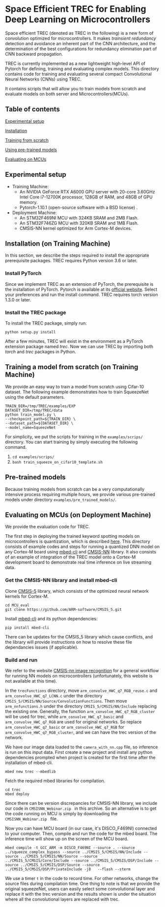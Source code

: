 # Space Efficient TREC for Enabling Deep Learning on Microcontrollers


Space efficient TREC (denoted as TREC in the following) is a new form of convolution optimized for microcontrollers. It makes *trainsient redundancy* detection and avoidance an inherent part of the CNN architecture, and the determination of the best configurations for redundancy elimination part of CNN backward propagation.

TREC is currently implemented as a new lightweight high-level API of Pytorch for defining, training and evaluating complex models. This directory contains code for training and evaluating several compact Convolutional Neural Networks (CNNs) using TREC.

It contains scripts that will allow you to train models from scratch and evaluate models on both server and Microcontrollers(MCUs). 

## Table of contents

  
<a  href="#Setup">Experimental setup</a><br>

<a  href="#Install">Installation</a><br>

<a  href='#Train'>Training from scratch</a><br>

<a  href='#Pretrain'>Using pre-trained models</a><br>

<a  href='#MCU'>Evaluating on MCUs</a><br>

## Experimental setup
<a  id='Setup'></a>

 - Training Machine:  
	 - An NVIDIA GeForce RTX A6000 GPU server with 20-core 3.60GHz Intel Core i7-12700K processor, 128GB of RAM, and 48GB of GPU memory.
	 - Pytorch-1.10.1 (open-source software with a BSD license) .
 - Deployment Machine:
	 - An STM32F469NI MCU with 324KB SRAM and 2MB Flash.
	 - An STM32F746ZG MCU with 320KB SRAM and 1MB Flash.
	 - CMSIS-NN kernel optimized for Arm Cortex-M devices.


## Installation (on Training Machine)
<a  id='Install'></a>

In this section, we describe the steps required to install the appropriate prerequisite packages.
TREC requires Python version 3.6 or later.

### Install PyTorch
Since we implement TREC as an extension of PyTorch, the prerequisite is the installation of PyTorch. Pytorch is available at its [official website](https://pytorch.org/get-started/locally/).  Select your preferences and run the install command.
TREC requires torch version 1.3.0 or later.

### Install the TREC package
To install the TREC package, simply run:
```
python setup.py install
```

After a few minutes, TREC will exist in the environment as a PyTorch extension package named *trec*.
Now we can use TREC by importing both *torch* and *trec* packages in Python.


## Training a model from scratch (on Training Machine)
<a  id='Train'></a>

We provide an easy way to train a model from scratch using Cifar-10 dataset. The following example demonstrates how to train SqueezeNet using the default parameters.

```shell
TRAIN_DIR=/tmp/TREC/examples/EXP
DATASET_DIR=/tmp/TREC/data
python train_model.py \
--checkpoint_path=${TRAIN_DIR} \
--dataset_path=${DATASET_DIR} \
--model_name=SqueezeNet
```
For simplicity, we put the scripts for training in the ``examples/scrips/`` directory. You can start training by simply executing the following command.

 1. ``cd examples/scrips/ ``
 2. ``bash train_squeeze_on_cifar10_template.sh``


## Pre-trained models
<a  id='Pretrain'></a>

Because training models from scratch can be a very computationally intensive process requiring multiple hours, we provide various pre-trained models under directory `examples/pre_trained_models/`.


## Evaluating on MCUs (on Deployment Machine)
<a  id='MCU'></a>

We provide the evaluation code for TREC.

The first step in deploying the trained keyword spotting models on microcontrollers is quantization, which is described [here](https://github.com/ARM-software/ML-KWS-for-MCU/blob/master/Deployment/Quant_guide.md). This directory consists of example codes and steps for running a quantized DNN model on any Cortex-M board using [mbed-cli](https://github.com/ARMmbed/mbed-cli) and [CMSIS-NN](https://github.com/ARM-software/CMSIS_5) library. It also consists of an example of integration of the TREC model onto a Cortex-M development board to demonstrate real time inference on live streaming data.

### Get the CMSIS-NN library and install mbed-cli

Clone [CMSIS-5](https://github.com/ARM-software/CMSIS_5) library, which consists of the optimized neural network kernels for Cortex-M.

```shell
cd MCU_eval
git clone https://github.com/ARM-software/CMSIS_5.git
```

Install [mbed-cli](https://github.com/ARMmbed/mbed-cli) and its python dependencies:

```shell
pip install mbed-cli
```

There can be updates for the CMSIS_5 library which cause conflicts, and the library will provide instructions on how to resolve these file dependancies issues (if applicable).

### Build and run

We refer to the website [CMSIS-nn image recognition](https://developer.arm.com/documentation/102689/0100/Build-basic-camera-application) for a general workflow for running NN models on microcontrollers (unfortunately, this website is not available at this time).

In the `trecFunctions` directory, move `arm_convolve_HWC_q7_RGB_reuse.c`  and `arm_convolve_HWC_q7_LCNN.c` under the directory `CMSIS_5/CMSIS/NN/Source/ConvolutionFunctions`. Then move `arm_nnfunctions.h` under the directory `CMSIS_5/CMSIS/NN/Include` replacing the existing one. Generally, the function `arm_convolve_HWC_q7_RGB_cluster` will be used for trec, while `arm_convolve_HWC_q7_basic` and `arm_convolve_HWC_q7_RGB` are used for original networks. So replace `arm_convolve_HWC_q7_basic` or `arm_convolve_HWC_q7_RGB` for `arm_convolve_HWC_q7_RGB_cluster`, and we can have the trec version of the network.

We have our image data loaded to the `camera_with_nn.cpp` file, so inference is run on this input data. First create a new project and install any python dependencies prompted when project is created for the first time after the installation of mbed-cli.

```shell
mbed new trec --mbedlib 
```



Fetch the required mbed libraries for compilation.

```shell
cd trec
mbed deploy
```

Since there can be version discrepancies for CMSIS-NN library, we include our code in `CMSISNN_Webinar.zip ` in this archive. So an alternative is to get the code running on MCU is simply by downloading the `CMSISNN_Webinar.zip ` file.


Now you can have MCU board (in our case, it's DISCO_F469NI) connected to your computer. Then, compile and run the code for the mbed board. The inference time will show up on the screen of the MCU board.

```shell
mbed compile -t GCC_ARM -m DISCO_F469NI --source . --source ../squeeze_complex_bypass --source ../CMSIS_5/CMSIS/NN/Include --source ../CMSIS_5/CMSIS/NN/Source --source ../CMSIS_5/CMSIS/Core/Include --source ../CMSIS_5/CMSIS/DSP/Include --source ../CMSIS_5/CMSIS/DSP/Source --source ../CMSIS_5/CMSIS/DSP/PrivateInclude -j8   --flash --sterm
```

We use a timer `t` in the code to record time.
For other networks, change the source files during compilation time.
One thing to note is that we provide the original squeezeNet, users can easily select some convolutional layer and replace it with the trec version and the results shown is under the situation where all the convolutional layers are replaced with trec.